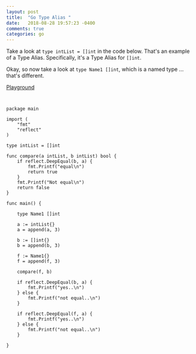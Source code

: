 ```yaml
---
layout: post
title:  "Go Type Alias "
date:   2018-08-28 19:57:23 -0400 
comments: true
categories: go
---
```


Take a look at `type intList = []int` in the code below. That's an
example of a Type Alias.  Specifically, it's a Type Alias for `[]int`.

Okay, so now take a look at `type Name1 []int`, which is a named type ...
that's different.


[Playground](https://play.golang.org/p/149GQMP4Jph)
<pre>
<code class="language-go">

package main

import (
	"fmt"
	"reflect"
)

type intList = []int

func compare(a intList, b intList) bool {
	if reflect.DeepEqual(b, a) {
		fmt.Printf("equal\n")
		return true
	}
	fmt.Printf("Not equal\n")
	return false
}

func main() {

	type Name1 []int

	a := intList{}
	a = append(a, 3)

	b := []int{}
	b = append(b, 3)

	f := Name1{}
	f = append(f, 3)

	compare(f, b)

	if reflect.DeepEqual(b, a) {
		fmt.Printf("yes..\n")
	} else {
		fmt.Printf("not equal..\n")
	}

	if reflect.DeepEqual(f, a) {
		fmt.Printf("yes..\n")
	} else {
		fmt.Printf("not equal..\n")
	}

}

</code>
</pre>




<div id="fb-root"></div>
<script>(function(d, s, id) {
  var js, fjs = d.getElementsByTagName(s)[0];
  if (d.getElementById(id)) return;
  js = d.createElement(s); js.id = id;
  js.src = "//connect.facebook.net/en_US/sdk.js#xfbml=1&version=v2.8&appId=671657696349259";
  fjs.parentNode.insertBefore(js, fjs);
}(document, 'script', 'facebook-jssdk'));</script>


<!--  Enter text below, if you want -->


<div class="fb-comments"  data-numposts="5"></div>






